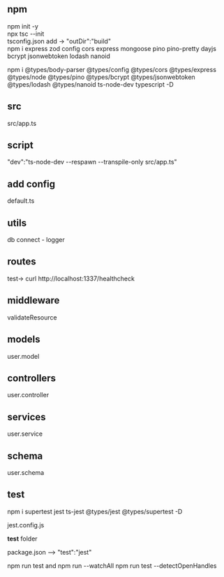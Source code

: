 ## npm 
npm init -y <br/>
npx tsc --init <br/> 
tsconfig.json add ->  "outDir":"build" <br/>
npm i express zod config cors express mongoose pino pino-pretty dayjs bcrypt jsonwebtoken lodash nanoid <br/>

npm i @types/body-parser @types/config @types/cors @types/express @types/node @types/pino @types/bcrypt @types/jsonwebtoken @types/lodash @types/nanoid ts-node-dev typescript -D

## src
src/app.ts<br/>

## script
"dev":"ts-node-dev --respawn --transpile-only src/app.ts"<br/>

## add config
default.ts

## utils
db connect - logger 

## routes
test-> curl http://localhost:1337/healthcheck

## middleware 
validateResource

## models
user.model

## controllers
user.controller

## services
user.service

## schema
user.schema


## test 
npm i supertest jest ts-jest @types/jest @types/supertest -D <br/>

jest.config.js <br/>

__test__ folder <br/>

package.json --> "test":"jest"

npm run test and npm run --watchAll <cr/> 
npm run test --detectOpenHandles